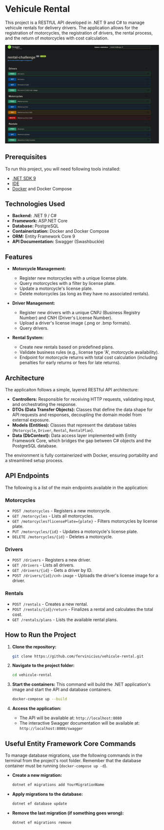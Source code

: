 # Vehicule Rental

This project is a RESTfUL API developed in .NET 9 and C# to manage vehicule rentals for delivery drivers. The application allows for the registration of motorcycles, the registration of drivers, the rental process, and the return of motorcycles with cost calculation.

<img src="./assets/api-rental.png">

## Prerequisites

To run this project, you will need following tools installed:

- [.NET SDK 9](https://learn.microsoft.com/pt-br/dotnet/core/install/linux?WT.mc_id=dotnet-35129-website)
- [IDE](https://code.visualstudio.com/Download?WT.mc_id=dotnet-35129-website)
- [Docker](https://docs.docker.com/get-started/get-docker/) and Docker Compose

## Technologies Used

- **Backend:** .NET 9 / C#
- **Framework:** ASP.NET Core
- **Database:** PostgreSQL
- **Containerization:** Docker and Docker Compose
- **ORM:** Entity Framework Core 9
- **API Documentation:** Swagger (Swashbuckle)

## Features

- **Motorcycle Management:**
  - Register new motorcycles with a unique license plate.
  - Query motorcycles with a filter by license plate.
  - Update a motorcycle's license plate.
  - Delete motorcycles (as long as they have no associated rentals).

- **Driver Management:**
  - Register new drivers with a unique CNPJ (Business Registry Number) and CNH (Driver's License Number).
  - Upload a driver's license image (.png or .bmp formats).
  - Query drivers.  

- **Rental System:**
  - Create new rentals based on predefined plans.
  - Validate business rules (e.g., license type 'A', motorcycle availability).
  - Endpoint for motorcycle returns with total cost calculation (including penalties for early returns or fees for late returns).

## Architecture

The applicaiton follows a simple, layered RESTful API architecture:

- **Controllers:** Responsible for receiving HTTP requests, validating input, and orchestrating the response.
- **DTOs (Data Transfer Objects):** Classes that define the data shape for API requests and responses, decoupling the domain model from external exposure.
- **Models (Entities):** Classes that represent the database tables (`Motorcycle`, `Driver`, `Rental`, `RentalPlan`).
- **Data (DbContext):** Data access layer implemented with Entity Framework Core, which bridges the gap between C# objects and the PostgreSQL database.

The environment is fully containerized with Docker, ensuring portability and a streamlined setup process.

## API Endpoints

The following is a list of the main endpoints available in the application:

### Motorcycles
- `POST /motorcycles` - Registers a new motorcycle.
- `GET /motorcycles` - Lists all motorcycles.
- `GET /motorcycles?licensePlate={plate}` - Filters motorcycles by license plate.
- `PUT /motorcycles/{id}` - Updates a motorcycle's license plate.
- `DELETE /motorcycles/{id}` - Deletes a motorcycle.

### Drivers
- `POST /drivers` - Registers a new driver.
- `GET /drivers` - Lists all drivers.
- `GET /drivers/{id}` - Gets a driver by ID.
- `POST /drivers/{id}/cnh-image` - Uploads the driver's license image for a driver.

### Rentals
- `POST /rentals` - Creates a new rental.
- `POST /rentals/{id}/return` - Finalizes a rental and calculates the total cost.
- `GET /rentals/plans` - Lists the available rental plans.

## How to Run the Project

1.  **Clone the repository:**
    ```bash
    git clone https://github.com/fervinicius/vehicule-rental.git
    ```

2.  **Navigate to the project folder:**
    ```bash
    cd vehicule-rental
    ```

3.  **Start the containers:**
    This command will build the .NET application's image and start the API and database containers.
    ```bash
    docker-compose up --build
    ```

4.  **Access the application:**
    - The API will be available at: `http://localhost:8080`
    - The interactive Swagger documentation will be available at: `http://localhost:8080/swagger`

## Useful Entity Framework Core Commands

To manage database migrations, use the following commands in the terminal from the project's root folder. Remember that the database container must be running (`docker-compose up -d`).

-   **Create a new migration:**
    ```bash
    dotnet ef migrations add YourMigrationName
    ```

-   **Apply migrations to the database:**
    ```bash
    dotnet ef database update
    ```

-   **Remove the last migration (if something goes wrong):**
    ```bash
    dotnet ef migrations remove
    ```